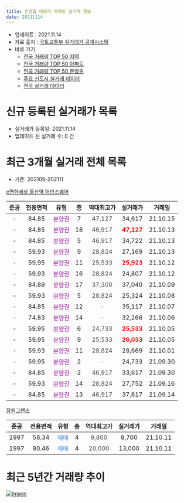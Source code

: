 ```yaml
---
title: 언양읍 어음리 아파트 실거래 정보
date: 20211114
---
```


* 업데이트 : 2021.11.14
* 자료 출처 : [국토교통부 실거래가 공개시스템](http://rt.molit.go.kr)
* 바로 가기
    * [전국 거래량 TOP 50 지역](https://apt-info.github.io/apt-trade-info/tr)
    * [전국 거래량 TOP 50 아파트](https://apt-info.github.io/apt-trade-info/ta)
    * [전국 거래량 TOP 50 분양권](https://apt-info.github.io/apt-trade-info/tb)
    * [주요 신도시 실거래 데이터](https://apt-info.github.io/apt-trade-info/newtown)
    * [전국 실거래 데이터](https://apt-info.github.io/apt-trade-info/all)



<script async src="https://pagead2.googlesyndication.com/pagead/js/adsbygoogle.js"></script>
<!-- 기본광고 -->
<ins class="adsbygoogle"
     style="display:block"
     data-ad-client="ca-pub-1142216861245946"
     data-ad-slot="4805727019"
     data-ad-format="auto"
     data-full-width-responsive="true"></ins>
<script>
     (adsbygoogle = window.adsbygoogle || []).push({});
</script>


# 신규 등록된 실거래가 목록

* 실거래가 등록일: 2021.11.14
* 업데이트 된 실거래 수: 0 건




<script async src="https://pagead2.googlesyndication.com/pagead/js/adsbygoogle.js"></script>
<!-- 기본광고 -->
<ins class="adsbygoogle"
     style="display:block"
     data-ad-client="ca-pub-1142216861245946"
     data-ad-slot="4805727019"
     data-ad-format="auto"
     data-full-width-responsive="true"></ins>
<script>
     (adsbygoogle = window.adsbygoogle || []).push({});
</script>


# 최근 3개월 실거래 전체 목록
* 기준: 202109-202111


[e편한세상 울산역 어반스퀘어](https://search.naver.com/search.naver?query=e%ED%8E%B8%ED%95%9C%EC%84%B8%EC%83%81+%EC%9A%B8%EC%82%B0%EC%97%AD+%EC%96%B4%EB%B0%98%EC%8A%A4%ED%80%98%EC%96%B4)

|준공|전용면적|유형|층|역대최고가|실거래가|거래일|
|:---:|:---:|:---:|:---:|:---:|:---:|:---:|
|-|84.85|<span style="color:#9C11A5">분양권</span>|7|<span style="color:#444444">47,127</span>|34,617|21.10.15|
|-|84.85|<span style="color:#9C11A5">분양권</span>|18|<span style="color:#444444">46,917</span>|<b><span style="color:#FF0000">47,127</span></b>|21.10.13|
|-|84.85|<span style="color:#9C11A5">분양권</span>|5|<span style="color:#444444">46,917</span>|34,722|21.10.13|
|-|59.93|<span style="color:#9C11A5">분양권</span>|9|<span style="color:#444444">28,824</span>|27,169|21.10.13|
|-|59.95|<span style="color:#9C11A5">분양권</span>|11|<span style="color:#444444">25,533</span>|<b><span style="color:#FF0000">25,923</span></b>|21.10.12|
|-|59.93|<span style="color:#9C11A5">분양권</span>|16|<span style="color:#444444">28,824</span>|24,807|21.10.12|
|-|84.89|<span style="color:#9C11A5">분양권</span>|17|<span style="color:#444444">37,300</span>|37,040|21.10.09|
|-|59.93|<span style="color:#9C11A5">분양권</span>|5|<span style="color:#444444">28,824</span>|25,324|21.10.08|
|-|84.85|<span style="color:#9C11A5">분양권</span>|12|<span style="color:#444444">-</span>|35,117|21.10.07|
|-|74.83|<span style="color:#9C11A5">분양권</span>|14|<span style="color:#444444">-</span>|32,266|21.10.06|
|-|59.95|<span style="color:#9C11A5">분양권</span>|6|<span style="color:#444444">24,733</span>|<b><span style="color:#FF0000">25,533</span></b>|21.10.05|
|-|59.95|<span style="color:#9C11A5">분양권</span>|9|<span style="color:#444444">25,533</span>|<b><span style="color:#FF0000">26,033</span></b>|21.10.05|
|-|59.93|<span style="color:#9C11A5">분양권</span>|11|<span style="color:#444444">28,824</span>|28,669|21.10.01|
|-|59.95|<span style="color:#9C11A5">분양권</span>|2|<span style="color:#444444">-</span>|24,733|21.09.30|
|-|84.85|<span style="color:#9C11A5">분양권</span>|2|<span style="color:#444444">46,917</span>|33,617|21.09.30|
|-|59.93|<span style="color:#9C11A5">분양권</span>|14|<span style="color:#444444">28,824</span>|27,752|21.09.16|
|-|84.85|<span style="color:#9C11A5">분양권</span>|13|<span style="color:#444444">46,917</span>|37,617|21.09.14|

[장원그랜즈](https://search.naver.com/search.naver?query=%EC%9E%A5%EC%9B%90%EA%B7%B8%EB%9E%9C%EC%A6%88)

|준공|전용면적|유형|층|역대최고가|실거래가|거래일|
|:---:|:---:|:---:|:---:|:---:|:---:|:---:|
|1997|58.34|<span style="color:#4285F3">매매</span>|4|<span style="color:#444444">9,800</span>|8,700|21.10.11|
|1997|80.46|<span style="color:#4285F3">매매</span>|4|<span style="color:#444444">20,000</span>|13,000|21.10.11|



<script async src="https://pagead2.googlesyndication.com/pagead/js/adsbygoogle.js"></script>
<!-- 기본광고 -->
<ins class="adsbygoogle"
     style="display:block"
     data-ad-client="ca-pub-1142216861245946"
     data-ad-slot="4805727019"
     data-ad-format="auto"
     data-full-width-responsive="true"></ins>
<script>
     (adsbygoogle = window.adsbygoogle || []).push({});
</script>


# 최근 5년간 거래량 추이


<div style="width:100%;">
    <canvas id="deal_progress" height="200"></canvas>
</div>

<script>
new Chart(document.getElementById("deal_progress"), {
    type: 'line',
    data: {
        labels: ['16.02','16.03','16.04','16.08','16.09','16.10','16.11','16.12','17.01','17.03','17.04','17.05','17.07','17.08','17.10','18.01','18.04','18.08','18.09','18.11','19.08','19.12','20.01','20.03','20.07','20.10','20.11','20.12','21.01','21.02','21.03','21.04','21.05','21.06','21.07','21.08','21.09','21.10'],
        datasets: [{
            label: '매매/분양권',
            data: [0,0,1,1,1,1,1,1,0,1,1,0,1,0,0,0,0,2,1,0,1,1,0,0,1,0,1,2,0,4,2,2,2,1,4,5,4,15],
            borderColor: "rgba(66, 133, 243, 1)",
            backgroundColor: "rgba(66, 133, 243, 0.05)",
            borderWidth: 1,
            pointRadius: 0,
            fill: false,
            lineTension: 0
        },{
            label: '전/월세',
            data: [1,1,0,0,0,2,1,0,1,1,0,1,1,1,1,1,1,0,0,1,0,0,3,2,0,2,2,0,1,0,1,1,0,0,0,0,0,0],
            borderColor: "rgba(255, 90, 0, 1)",
            backgroundColor: "rgba(255, 90, 0, 0.05)",
            borderWidth: 1,
            pointRadius: 0,
            fill: false,
            lineTension: 0
        },{
            label: '합계',
            data: [1,1,1,1,1,3,2,1,1,2,1,1,2,1,1,1,1,2,1,1,1,1,3,2,1,2,3,2,1,4,3,3,2,1,4,5,4,15],
            borderColor: "rgba(0, 0, 0, 1)",
            backgroundColor: "rgba(0, 0, 0, 0.03)",
            borderWidth: 0.1,
            pointRadius: 0,
            fill: true,
            lineTension: 0
        }
        ]
    },
    options: {
        responsive: true,
        title: {
            display: false
        },
        tooltips: {
            mode: 'index',
            intersect: false
        },
        hover: {
            mode: 'nearest',
            intersect: true
        },
        scales: {
            xAxes: [{
                display: true,
                scaleLabel: {
                    display: true,
                    labelString: '년/월'
                }
            }],
            yAxes: [{
                display: true,
                ticks: {
                    suggestedMin: 0,
                },
                scaleLabel: {
                    display: true,
                    labelString: '실거래 수'
                }
            }]
        }
    }
});

</script>


[![image](https://apt-info.github.io/images/2020-01-03-apt-trade-info/1024x500.png)](https://play.google.com/store/apps/details?id=com.aptinfo.apttradeinfo)

